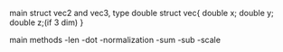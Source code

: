 main struct vec2 and vec3, type double
struct vec{
    double x;
    double y;
    double z;(if 3 dim)
}

main methods
-len
-dot
-normalization
-sum
-sub
-scale
